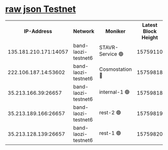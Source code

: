 
[raw json Testnet](https://rpc-check.bandt.stavr.tech/bandt/rpcbandt_result.json)
=

<table><tr><th>IP-Address</th><th>Network</th><th>Moniker</th><th>Latest Block Height</th><th>Earliest Block Height</th><th>Catching Up</th><th>Tx Index</th><th>Voting Power</th><th>Scan Time</th></tr><tr><td>135.181.210.171:14057</td><td>band-laozi-testnet6</td><td>STAVR-Service 🟢</td><td>15759110</td><td>15322501</td><td>False</td><td>on</td><td>0</td><td>2024-02-11T19:54:35.021629147UTC</td></tr><tr><td>222.106.187.14:53602</td><td>band-laozi-testnet6</td><td>Cosmostation 🔴</td><td>15759818</td><td>15423001</td><td>False</td><td>on</td><td>2203623</td><td>2024-02-11T19:54:36.417722594UTC</td></tr><tr><td>35.213.166.39:26657</td><td>band-laozi-testnet6</td><td>internal-1 🟢</td><td>15759818</td><td>15659818</td><td>False</td><td>on</td><td>0</td><td>2024-02-11T19:54:37.411646377UTC</td></tr><tr><td>35.213.189.166:26657</td><td>band-laozi-testnet6</td><td>rest-2 🟢</td><td>15759819</td><td>15659819</td><td>False</td><td>on</td><td>0</td><td>2024-02-11T19:54:38.397712267UTC</td></tr><tr><td>35.213.128.139:26657</td><td>band-laozi-testnet6</td><td>rest-1 🟢</td><td>15759820</td><td>15659820</td><td>False</td><td>on</td><td>0</td><td>2024-02-11T19:54:41.419963947UTC</td></tr></table>
